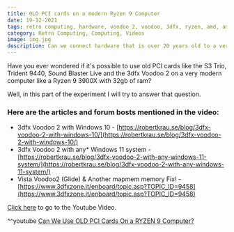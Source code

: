```yaml
---
title: OLD PCI cards on a modern Ryzen 9 Computer
date: 19-12-2021
tags: retro computing, hardware, voodoo 2, voodoo, 3dfx, ryzen, amd, amd ryzen, am4, windows 10, windows 7, windows vista, windows xp, trident tvga9440, s3 trio64, tseng labs et4000, matrox mistique, sound blaster live!, 3dfx voodoo, realtek rtl8139, Quantum Bigfoot
category: Retro Computing, Computing, Videos
image: img.jpg
description: Can we connect hardware that is over 20 years old to a very modern computer?
---
```


Have you ever wondered if it's possible to use old PCI cards like the S3 Trio, Trident 9440, Sound Blaster Live and the 3dfx Voodoo 2 on a very modern computer like a Ryzen 9 3900X with 32gb of ram?

Well, in this part of the experiment I will try to answer that question.

### Here are the articles and forum bosts mentioned in the video:

- 3dfx Voodoo 2 with Windows 10 - [https://robertkrau.se/blog/3dfx-voodoo-2-with-windows-10/](https://robertkrau.se/blog/3dfx-voodoo-2-with-windows-10/)
- 3dfx Voodoo 2 with any\* Windows 11 system - [https://robertkrau.se/blog/3dfx-voodoo-2-with-any-windows-11-system/](https://robertkrau.se/blog/3dfx-voodoo-2-with-any-windows-11-system/)
- Vista Voodoo2 (Glide) & Another mapmem memory Fix! - [https://www.3dfxzone.it/enboard/topic.asp?TOPIC_ID=9458](https://www.3dfxzone.it/enboard/topic.asp?TOPIC_ID=9458)

[Click here](https://www.youtube.com/watch?v=7NVOjZ7-rhI) to go to the Youtube Video.

^^youtube [Can We Use OLD PCI Cards On a RYZEN 9 Computer?](https://www.youtube.com/watch?v=7NVOjZ7-rhI)
